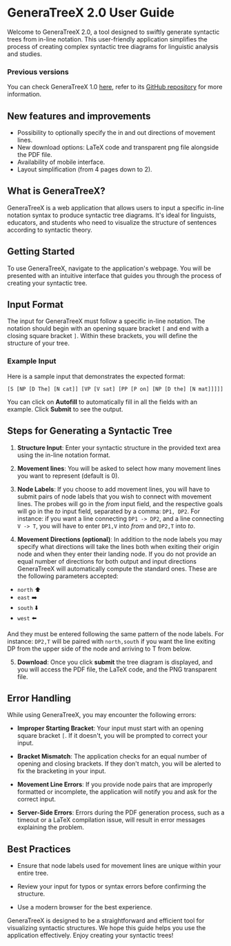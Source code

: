# GeneraTreeX 2.0 User Guide

Welcome to GeneraTreeX 2.0, a tool designed to swiftly generate syntactic trees from in-line notation. This user-friendly application simplifies the process of creating complex syntactic tree diagrams for linguistic analysis and studies. 

### Previous versions
You can check GeneraTreeX 1.0 [here](https://generatreex-f84b761a7ce0.herokuapp.com/), refer to its [GitHub repository](https://github.com/TomSgrizzi/generatreex) for more information.

## New features and improvements
+ Possibility to optionally specify the in and out directions of movement lines.
+ New download options: LaTeX code and transparent png file alongside the PDF file.
+ Availability of mobile interface.
+ Layout simplification (from 4 pages down to 2).

## What is GeneraTreeX?

GeneraTreeX is a web application that allows users to input a specific in-line notation syntax to produce syntactic tree diagrams. It's ideal for linguists, educators, and students who need to visualize the structure of sentences according to syntactic theory.

## Getting Started

To use GeneraTreeX, navigate to the application's webpage. You will be presented with an intuitive interface that guides you through the process of creating your syntactic tree.

## Input Format

The input for GeneraTreeX must follow a specific in-line notation. The notation should begin with an opening square bracket `[` and end with a closing square bracket `]`. Within these brackets, you will define the structure of your tree.

### Example Input

Here is a sample input that demonstrates the expected format:

```
[S [NP [D The] [N cat]] [VP [V sat] [PP [P on] [NP [D the] [N mat]]]]]
```
You can click on __Autofill__ to automatically fill in all the fields with an example. Click __Submit__ to see the output.

## Steps for Generating a Syntactic Tree

1. **Structure Input**: Enter your syntactic structure in the provided text area using the in-line notation format.

2. **Movement lines**: You will be asked to select how many movement lines you want to represent (default is 0).

3. **Node Labels**: If you choose to add movement lines, you will have to submit pairs of node labels that you wish to connect with movement lines. The probes will go in the _from_ input field, and the respective goals will go in the _to_ input field, separated by a comma: `DP1, DP2`. For instance: if you want a line connecting `DP1 -> DP2`, and a line connecting `V -> T`, you will have to enter `DP1,V` into _from_ and `DP2,T` into _to_.

4. **Movement Directions (optional)**: In addition to the node labels you may specify what directions will take the lines both when exiting their origin node and when they enter their landing node. If you do not provide an equal number of directions for both output and input directions GeneraTreeX will automatically compute the standard ones. These are the following parameters accepted:
+ `north` ⬆️
+ `east` ➡️
+ `south` ⬇️
+ `west` ⬅️

And they must be entered following the same pattern of the node labels. For instance: `DP2,T` will be paired with `north,south` if you want the line exiting DP from the upper side of the node and arriving to T from below.

5. **Download**: Once you click __submit__ the tree diagram is displayed, and you will access the PDF file, the LaTeX code, and the PNG transparent file.

## Error Handling

While using GeneraTreeX, you may encounter the following errors:

- **Improper Starting Bracket**: Your input must start with an opening square bracket `[`. If it doesn't, you will be prompted to correct your input.

- **Bracket Mismatch**: The application checks for an equal number of opening and closing brackets. If they don't match, you will be alerted to fix the bracketing in your input.

- **Movement Line Errors**: If you provide node pairs that are improperly formatted or incomplete, the application will notify you and ask for the correct input.

- **Server-Side Errors**: Errors during the PDF generation process, such as a timeout or a LaTeX compilation issue, will result in error messages explaining the problem.

## Best Practices

- Ensure that node labels used for movement lines are unique within your entire tree.

- Review your input for typos or syntax errors before confirming the structure.

- Use a modern browser for the best experience.

GeneraTreeX is designed to be a straightforward and efficient tool for visualizing syntactic structures. We hope this guide helps you use the application effectively. Enjoy creating your syntactic trees!
